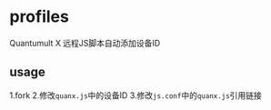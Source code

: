 # profiles

Quantumult X 远程JS脚本自动添加设备ID

## usage
1.fork
2.修改`quanx.js`中的设备ID
3.修改`js.conf`中的`quanx.js`引用链接
